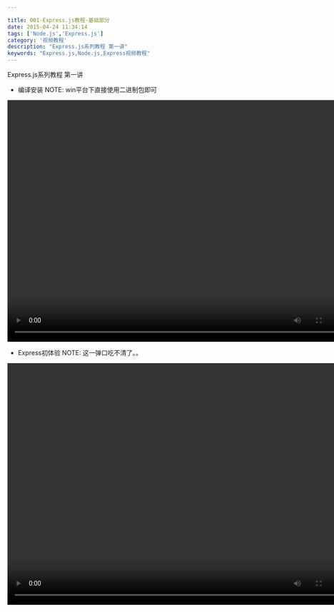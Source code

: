 ```yaml
---

title: 001-Express.js教程-基础部分
date: 2015-04-24 11:34:14
tags: ['Node.js','Express.js']
category: '视频教程'
description: "Express.js系列教程 第一讲"
keywords: "Express.js,Node.js,Express视频教程"
---
```


<link href="http://vjs.zencdn.net/4.12/video-js.css" rel="stylesheet">
<script src="http://vjs.zencdn.net/4.12/video.js"></script>
Express.js系列教程 第一讲

+ 编译安装
NOTE: win平台下直接使用二进制包即可

<video class="video-js vjs-default-skin vjs-big-play-centered" controls preload="auto"
      width="770" height="542" data-setup="{}">
      <source src="http://srkbox-images.qiniudn.com/node-tutorialinstall-node.mp4" type='video/mp4'>
</video>

+ Express初体验
NOTE: 这一弹口吃不清了。。

<video class="video-js vjs-default-skin vjs-big-play-centered" controls preload="auto"
      width="770" height="542" data-setup="{}">
      <source src="http://srkbox-images.qiniudn.com/node-tutorialnode-tutorial-1.2.mp4" type='video/mp4'>
</video>
